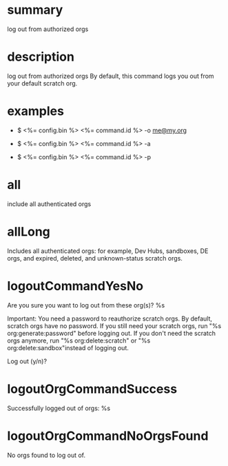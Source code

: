 # summary

log out from authorized orgs

# description

log out from authorized orgs
By default, this command logs you out from your default scratch org.

# examples

- $ <%= config.bin %> <%= command.id %> -o me@my.org

- $ <%= config.bin %> <%= command.id %> -a

- $ <%= config.bin %> <%= command.id %> -p

# all

include all authenticated orgs

# allLong

Includes all authenticated orgs: for example, Dev Hubs, sandboxes, DE orgs, and expired, deleted, and unknown-status scratch orgs.

# logoutCommandYesNo

Are you sure you want to log out from these org(s)?
%s

Important: You need a password to reauthorize scratch orgs. By default, scratch orgs have no password. If you still need your scratch orgs, run "%s org:generate:password" before logging out. If you don't need the scratch orgs anymore, run "%s org:delete:scratch" or "%s org:delete:sandbox"instead of logging out.

Log out (y/n)?

# logoutOrgCommandSuccess

Successfully logged out of orgs: %s

# logoutOrgCommandNoOrgsFound

No orgs found to log out of.
